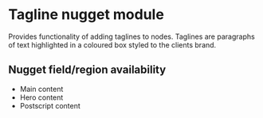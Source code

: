 # Tagline nugget module
Provides functionality of adding taglines to nodes. Taglines are paragraphs of text highlighted in a coloured box styled to the clients brand.

## Nugget field/region availability
- Main content
- Hero content
- Postscript content
